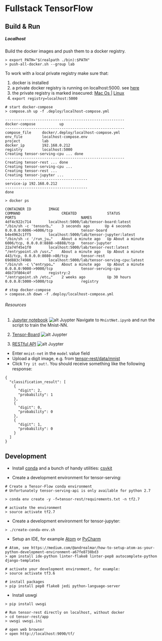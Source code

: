 # Fullstack TensorFlow

## Build & Run

##### Localhost

Build the docker images and push them to a docker registry.
```
> export PATH="$(realpath ./bin):$PATH"
> push-all-docker.sh --group lab
```
To work with a local private registry make sure that:
1. docker is installed
2. a private docker registry is running on localhost:5000. see [here](https://docs.docker.com/registry/deploying/)
3. the private registry is marked insecured: [Mac Os ](https://stackoverflow.com/questions/32808215/where-to-set-the-insecure-registry-flag-on-mac-os) | [Linux](https://docs.docker.com/registry/insecure/)
4. `export registry=localhost:5000`

```
# start docker-compose
> compose.sh up -f .deploy/localhost-compose.yml

-------------------------------------------------------
docker-compose           up
-------------------------------------------------------
compose_file     docker/.deploy/localhost-compose.yml
env_file         localhost-compose.env
project          lab
docker_ip        192.168.0.212
registry         localhost:5000
Creating tensor-serving-cpu ... done
-------------------------------------------------------
Creating tensor-rest ... done
Creating tensor-serving-cpu ...
Creating tensor-rest ...
Creating tensor-jupyter ...
--------------------------------------
service-ip 192.168.0.212
--------------------------------------
done

> docker ps

CONTAINER ID        IMAGE                                          COMMAND                   CREATED              STATUS              PORTS                              NAMES
4df4c922c714        localhost:5000/lab/tensor-board:latest         "/bin/sh -c 'tensorb…"    3 seconds ago       Up 4 seconds        0.0.0.0:6006->6006/tcp             tensor-board
b4e4962c1ff5        localhost:5000/lab/tensor-jupyter:latest       "/bin/sh -c '/run_ju…"    About a minute ago   Up About a minute   6006/tcp, 0.0.0.0:8888->8888/tcp   tensor-jupyter
22a74f45e1f0        localhost:5000/lab/tensor-rest:latest          "/entrypoint.sh /usr…"    About a minute ago   Up About a minute   443/tcp, 0.0.0.0:8080->80/tcp      tensor-rest
69d883c74986        localhost:5000/lab/tensor-serving-cpu:latest   "/bin/sh -c \"entrypo…"   About a minute ago   Up About a minute   0.0.0.0:9000->9000/tcp             tensor-serving-cpu
46b73f804c4f        registry:2                                     "/entrypoint.sh /etc…"    2 weeks ago          Up 30 hours         0.0.0.0:5000->5000/tcp             registry

# stop docker-compose
> compose.sh down -f .deploy/localhost-compose.yml
```
###### Resources
1. [Jupyter notebook](http://localhost:8888/)
![alt Juypter](https://raw.githubusercontent.com/ariellev/tensor/master/images/jupyter.png)
Navigate to ```MnistNet.ipynb``` and run the script to train the Mnist-NN.

2. [Tensor-Board](http://localhost:6006/)
![alt Juypter](https://raw.githubusercontent.com/ariellev/tensor/master/images/tensor-board.png)

3. [RESTful API](http://localhost:8080/tf/)
![alt Juypter](https://raw.githubusercontent.com/ariellev/tensor/master/images/rest.png)
* Enter ```mnist-net``` in the `model` value field
* Upload a digit image, e.g. from [tensor-rest/data/mnist](https://github.com/ariellev/tensor/tree/master/tensor-rest/data/mnist)
* Click ```Try it out!```. You should receive something like the following response:
```
{
  "classification_result": [
    {
      "digit": 2,
      "probability": 1
    },
    {
      "digit": 0,
      "probability": 0
    },
    {
      "digit": 1,
      "probability": 0
    }
  ]
}
```

## Development
* Install [conda](https://conda.io/docs/user-guide/install/index.html) and a bunch of handy utilities: [csvkit](https://csvkit.readthedocs.io/en/1.0.2/)

* Create a development environment for tensor-serving:
```
# Create a Tensor-Flow conda environment
# Unfortunately tensor-serving-api is only available for python 2.7

> conda env create -y -f=tensor-rest/requirements.txt -n tf2.7

# activate the environment
> source activate tf2.7
```

* Create a development environment for tensor-jupyter:
```
> ./create-conda-env.sh
```

* Setup an IDE, for example [Atom](https://atom.io/) or [PyCharm](https://www.jetbrains.com/pycharm/)
```
# Atom, see https://medium.com/@andrealmar/how-to-setup-atom-as-your-python-development-environment-a67fe8738bd3
> apm install ide-python linter-flake8 linter-pep8 autocomplete-python django-templates

# activate your development environment, for example:
> source activate tf3.6

# install packages
> pip install pep8 flake8 jedi python-language-server
```

* Install uswgi
```
> pip install uwsgi

# Run tensor-rest directly on localhost, without docker
> cd tensor-rest/app
> uwsgi uwsgi.ini

# open web browser
> open http://localhost:9090/tf/

```
